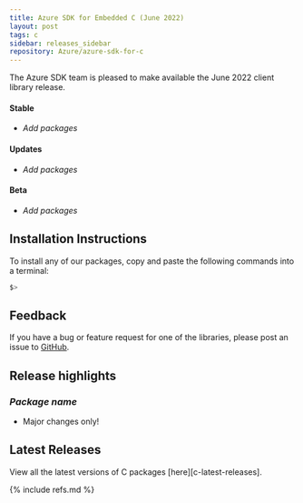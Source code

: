 ```yaml
---
title: Azure SDK for Embedded C (June 2022)
layout: post
tags: c
sidebar: releases_sidebar
repository: Azure/azure-sdk-for-c
---
```


The Azure SDK team is pleased to make available the June 2022 client library release.

#### Stable

- _Add packages_

#### Updates

- _Add packages_

#### Beta

- _Add packages_

## Installation Instructions

To install any of our packages, copy and paste the following commands into a terminal:

```bash
$> 
```

## Feedback

If you have a bug or feature request for one of the libraries, please post an issue to [GitHub](https://github.com/Azure/azure-sdk-for-c/issues).

## Release highlights

### _Package name_

- Major changes only!

## Latest Releases

View all the latest versions of C packages [here][c-latest-releases].

{% include refs.md %}
